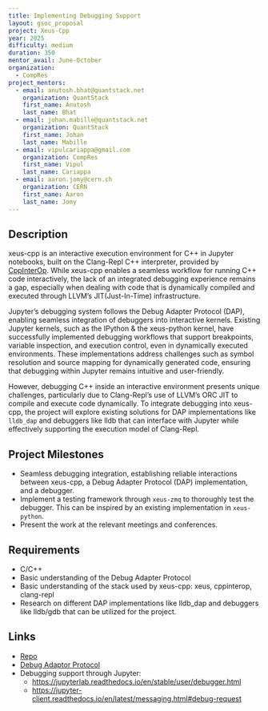 ```yaml
---
title: Implementing Debugging Support
layout: gsoc_proposal
project: Xeus-Cpp
year: 2025
difficulty: medium
duration: 350
mentor_avail: June-October
organization:
  - CompRes
project_mentors:
  - email: anutosh.bhat@quantstack.net
    organization: QuantStack
    first_name: Anutosh
    last_name: Bhat
  - email: johan.mabille@quantstack.net
    organization: QuantStack
    first_name: Johan
    last_name: Mabille
  - email: vipulcariappa@gmail.com
    organization: CompRes
    first_name: Vipul
    last_name: Cariappa
  - email: aaron.jomy@cern.ch
    organization: CERN
    first_name: Aaron
    last_name: Jomy
---
```


## Description

xeus-cpp is an interactive execution environment for C++ in Jupyter notebooks, built on the Clang-Repl C++ interpreter, provided by [CppInterOp](https://github.com/compiler-research/CppInterOp/). While xeus-cpp enables a seamless workflow for running C++ code interactively, the lack of an integrated debugging experience remains a gap, especially when dealing with code that is dynamically compiled and executed through LLVM’s JIT(Just-In-Time) infrastructure.

Jupyter’s debugging system follows the Debug Adapter Protocol (DAP), enabling seamless integration of debuggers into interactive kernels. Existing Jupyter kernels, such as the IPython & the xeus-python kernel, have successfully implemented debugging workflows that support breakpoints, variable inspection, and execution control, even in dynamically executed environments. These implementations address challenges such as symbol resolution and source mapping for dynamically generated code, ensuring that debugging within Jupyter remains intuitive and user-friendly.

However, debugging C++ inside an interactive environment presents unique challenges, particularly due to Clang-Repl’s use of LLVM’s ORC JIT to compile and execute code dynamically. To integrate debugging into xeus-cpp, the project will explore existing solutions for DAP implementations like `lldb_dap` and debuggers like lldb that can interface with Jupyter while effectively supporting the execution model of Clang-Repl.

## Project Milestones

* Seamless debugging integration, establishing reliable interactions between xeus-cpp, a Debug Adapter Protocol (DAP) implementation, and a debugger.
* Implement a testing framework through `xeus-zmq` to thoroughly test the debugger. This can be inspired by an existing implementation in `xeus-python`. 
* Present the work at the relevant meetings and conferences.

## Requirements

* C/C++
* Basic understanding of the Debug Adapter Protocol
* Basic understanding of the stack used by xeus-cpp: xeus, cppinterop, clang-repl
* Research on different DAP implementations like lldb_dap and debuggers like lldb/gdb that can be utilized for the project.

## Links
* [Repo](https://github.com/compiler-research/xeus-cpp)
* [Debug Adaptor Protocol](https://microsoft.github.io/debug-adapter-protocol/)
* Debugging support through Jupyter:
    - https://jupyterlab.readthedocs.io/en/stable/user/debugger.html
    - https://jupyter-client.readthedocs.io/en/latest/messaging.html#debug-request